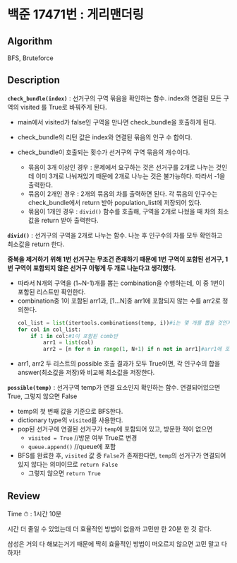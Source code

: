 # 백준 17471번 : 게리맨더링

## Algorithm

BFS, Bruteforce

## Description
**`check_bundle(index)`** : 선거구의 구역 묶음을 확인하는 함수. index와 연결된 모든 구역의 visited 를 True로 바꿔주게 된다.

+ main에서 visited가 false인 구역을 만나면 check_bundle을 호출하게 된다.
+ check_bundle의 리턴 값은 index와 연결된 묶음의 인구 수 합이다.
+ check_bundle이 호출되는 횟수가 선거구의 구역 묶음의 개수이다.

    + 묶음이 3개 이상인 경우 : 문제에서 요구하는 것은 선거구를 2개로 나누는 것인데 이미 3개로 나눠져있기 때문에 2개로 나누는 것은 불가능하다. 따라서 -1을 출력한다.
    + 묶음이 2개인 경우 : 2개의 묶음의 차를 출력하면 된다. 각 묶음의 인구수는 check_bundle에서 return 받아 population_list에 저장되어 있다.
    + 묶음이 1개인 경우 : `divid()` 함수를 호출해, 구역을 2개로 나눴을 때 차의 최소값을 return 받아 출력한다.

**`divid()`** : 선거구의 구역을 2개로 나누는 함수. 나눈 후 인구수의 차를 모두 확인하고 최소값을 return 한다.

**중복을 제거하기 위해 1번 선거구는 무조건 존재하기 때문에 1번 구역이 포함된 선거구, 1번 구역이 포함되지 않은 선거구 이렇게 두 개로 나눈다고 생각했다.**
+ 따라서 N개의 구역을 (1~N-1)개를 뽑는 combination을 수행하는데, 이 중 1번이 포함된 리스트만 확인한다.
+ combination중 1이 포함된 arr1과, [1...N]중 arr1에 포함되지 않는 수를 arr2로 정의한다.
    ```python
    col_list = list(itertools.combinations(temp, i))#i는 몇 개를 뽑을 것인지 for문으로 지정
    for col in col_list:
        if 1 in col:#1이 포함된 comb만 
            arr1 = list(col)
            arr2 = [n for n in range(1, N+1) if n not in arr1]#arr1에 포함되지 않은 수를 arr2로
    ```
+ arr1, arr2 두 리스트의 possible 호출 결과가 모두 True이면, 각 인구수의 합을 answer(최소값을 저장)와 비교해 최소값을 저장한다.

**`possible(temp)`** : 선거구역 temp가 연결 요소인지 확인하는 함수. 연결되어있으면 True, 그렇지 않으면 False
+ temp의 첫 번째 값을 기준으로 BFS한다.
+ dictionary type의 `visited`를 사용한다.
+ pop된 선거구에 연결된 선거구가 `temp`에 포함되어 있고, 방문한 적이 없으면 
    + `visited = True` //방문 여부 True로 변경
    + `queue.append()` //queue에 포함
+ BFS를 완료한 후, `visited` 값 중 `False`가 존재한다면, `temp`의 선거구가 연결되어 있지 않다는 의미이므로 `return False`
    + 그렇지 않으면 `return True`

## Review
Time ⏱ : 1시간 10분

시간 더 줄일 수 있었는데 더 효율적인 방법이 없을까 고민만 한 20분 한 것 같다.

삼성은 거의 다 해보는거기 때문에 딱히 효율적인 방법이 떠오르지 않으면 고민 말고 다 하자!